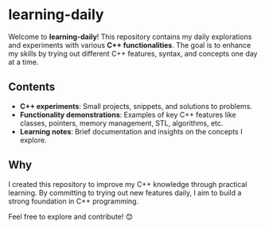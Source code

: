 # learning-daily

Welcome to **learning-daily**! This repository contains my daily explorations and experiments with various **C++ functionalities**. The goal is to enhance my skills by trying out different C++ features, syntax, and concepts one day at a time.

## Contents
- **C++ experiments**: Small projects, snippets, and solutions to problems.
- **Functionality demonstrations**: Examples of key C++ features like classes, pointers, memory management, STL, algorithms, etc.
- **Learning notes**: Brief documentation and insights on the concepts I explore.

## Why
I created this repository to improve my C++ knowledge through practical learning. By committing to trying out new features daily, I aim to build a strong foundation in C++ programming.

Feel free to explore and contribute! 😊
